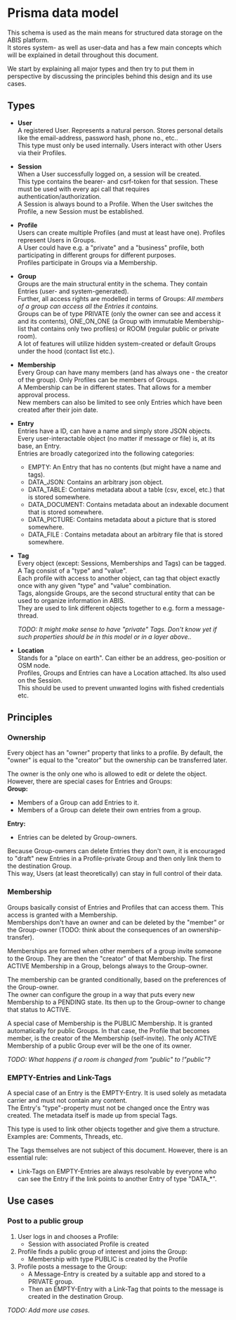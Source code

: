 # Prisma data model
This schema is used as the main means for structured data storage on the ABIS platform.  
It stores system- as well as user-data and has a few main concepts which will be explained in detail throughout this document.    
  
We start by explaining all major types and then try to put them in perspective by discussing the principles behind this design and its use cases.

## Types
* **User**  
A registered User. Represents a natural person. Stores personal details like the email-address, password hash, phone no., etc..  
This type must only be used internally. Users interact with other Users via their Profiles.
* **Session**  
When a User successfully logged on, a session will be created.  
This type contains the bearer- and csrf-token for that session. These must be used with every api call that requires authentication/authorization.  
A Session is always bound to a Profile. When the User switches the Profile, a new Session must be established.
* **Profile**  
Users can create multiple Profiles (and must at least have one). Profiles represent Users in Groups.   
A User could have e.g. a "private" and a "business" profile, both participating in different groups for different purposes.  
Profiles participate in Groups via a Membership.
* **Group**  
Groups are the main structural entity in the schema. They contain Entries (user- and system-generated).  
Further, all access rights are modelled in terms of Groups: _All members of a group can access all the Entries it contains._  
Groups can be of type PRIVATE (only the owner can see and access it and its contents), ONE_ON_ONE (a Group with immutable Membership-list that contains only two profiles) or ROOM (regular public or private room).  
A lot of features will utilize hidden system-created or default Groups under the hood (contact list etc.). 
* **Membership**  
Every Group can have many members (and has always one - the creator of the group). Only Profiles can be members of Groups.  
A Membership can be in different states. That allows for a member approval process.  
New members can also be limited to see only Entries which have been created after their join date. 
* **Entry**  
Entries have a ID, can have a name and simply store JSON objects.  
Every user-interactable object (no matter if message or file) is, at its base, an Entry.  
Entries are broadly categorized into the following categories:
  * EMPTY: An Entry that has no contents (but might have a name and tags).
  * DATA_JSON: Contains an arbitrary json object.
  * DATA_TABLE: Contains metadata about a table (csv, excel, etc.) that is stored somewhere.
  * DATA_DOCUMENT: Contains metadata about an indexable document that is stored somewhere.
  * DATA_PICTURE: Contains metadata about a picture that is stored somewhere.
  * DATA_FILE : Contains metadata about an arbitrary file that is stored somewhere.
* **Tag**  
Every object (except: Sessions, Memberships and Tags) can be tagged. A Tag consist of a "type" and "value".  
Each profile with access to another object, can tag that object exactly once with any given "type" and "value" combination.    
Tags, alongside Groups, are the second structural entity that can be used to organize information in ABIS.  
They are used to link different objects together to e.g. form a message-thread.  
  
  _TODO: It might make sense to have "private" Tags. Don't know yet if such properties should be in this model or in a layer above.._ 
* **Location**  
Stands for a "place on earth". Can either be an address, geo-position or OSM node.  
Profiles, Groups and Entries can have a Location attached. Its also used on the Session.  
This should be used to prevent unwanted logins with fished credentials etc.

## Principles 
### Ownership 
Every object has an "owner" property that links to a profile. By default, the "owner" is equal to the "creator" but the ownership can be transferred later. 
   
The owner is the only one who is allowed to edit or delete the object. However, there are special cases for Entries and Groups:  
**Group:**  
* Members of a Group can add Entries to it.  
* Members of a Group can delete their own entries from a group.  
  
**Entry:**  
* Entries can be deleted by Group-owners.

Because Group-owners can delete Entries they don't own, it is encouraged to "draft" new Entries in a Profile-private Group and then only link them to the destination Group.  
This way, Users (at least theoretically) can stay in full control of their data.

###  Membership
Groups basically consist of Entries and Profiles that can access them. This access is granted with a Membership.  
Memberships don't have an owner and can be deleted by the "member" or the Group-owner (TODO: think about the consequences of an ownership-transfer).   
 
Memberships are formed when other members of a group invite someone to the Group. They are then the "creator" of that Membership. The first ACTIVE Membership in a Group, belongs always to the Group-owner.  
  
The membership can be granted conditionally, based on the preferences of the Group-owner.  
The owner can configure the group in a way that puts every new Membership to a PENDING state. Its then up to the Group-owner to change that status to ACTIVE.  
  
A special case of Membership is the PUBLIC Membership. It is granted automatically for public Groups. In that case, the Profile that becomes member, is the creator of the Membership (self-invite). 
The only ACTIVE Membership of a public Group ever will be the one of its owner. 

_TODO: What happens if a room is changed from "public" to !"public"?_

### EMPTY-Entries and Link-Tags
A special case of an Entry is the EMPTY-Entry. It is used solely as metadata carrier and must not contain any content.  
The Entry's "type"-property must not be changed once the Entry was created. The metadata itself is made up from special Tags.  
  
This type is used to link other objects together and give them a structure. Examples are: Comments, Threads, etc.  

The Tags themselves are not subject of this document. However, there is an essential rule:  
* Link-Tags on EMPTY-Entries are always resolvable by everyone who can see the Entry if the link points to another Entry of type "DATA_*".
  
## Use cases
### Post to a public group
1) User logs in and chooses a Profile:  
   * Session with associated Profile is created
2) Profile finds a public group of interest and joins the Group:  
   * Membership with type PUBLIC is created by the Profile
3) Profile posts a message to the Group:  
   * A Message-Entry is created by a suitable app and stored to a PRIVATE group.  
   * Then an EMPTY-Entry with a Link-Tag that points to the message is created in the destination Group. 

_TODO: Add more use cases._
